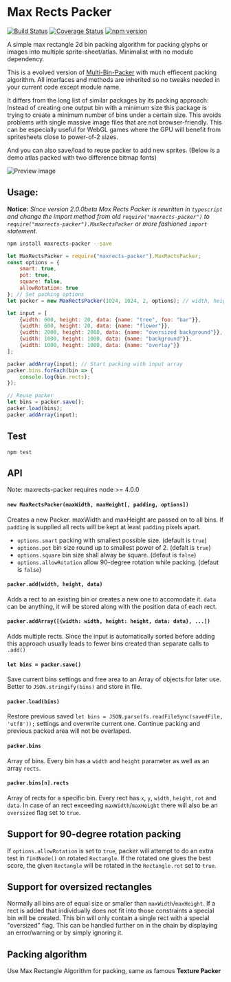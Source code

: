 # Max Rects Packer
[![Build Status](https://travis-ci.org/soimy/maxrects-packer.svg?branch=master)](https://travis-ci.org/soimy/maxrects-packer)
[![Coverage Status](https://coveralls.io/repos/github/soimy/maxrects-packer/badge.svg?branch=master)](https://coveralls.io/github/soimy/maxrects-packer?branch=master)
[![npm version](https://badge.fury.io/js/maxrects-packer.svg)](https://badge.fury.io/js/maxrects-packer)

A simple max rectangle 2d bin packing algorithm for packing glyphs or images into multiple sprite-sheet/atlas. Minimalist with no module dependency.

This is a evolved version of [Multi-Bin-Packer](https://github.com/marekventur/multi-bin-packer) with much effiecent packing algorithm. All interfaces and methods are inherited so no tweaks needed in your current code except module name.

It differs from the long list of similar packages by its packing approach: Instead of creating one output bin with a minimum size this package is trying to create a minimum number of bins under a certain size. This avoids problems with single massive image files that are not browser-friendly. This can be especially useful for WebGL games where the GPU will benefit from spritesheets close to power-of-2 sizes.

And you can also save/load to reuse packer to add new sprites. (Below is a demo atlas packed with two difference bitmap fonts)

![Preview image](https://raw.githubusercontent.com/soimy/maxrects-packer/master/preview.png)

## Usage:
**Notice:** *Since version 2.0.0beta Max Rects Packer is rewritten in `typescript` and change the import method from old `require("maxrects-packer")` to `require("maxrects-packer").MaxRectsPacker` or more fashioned `import` statement.*

```bash
npm install maxrects-packer --save
```

```javascript
let MaxRectsPacker = require("maxrects-packer").MaxRectsPacker;
const options = {
    smart: true,
    pot: true,
    square: false,
    allowRotation: true
}; // Set packing options
let packer = new MaxRectsPacker(1024, 1024, 2, options); // width, height, padding, options

let input = [
    {width: 600, height: 20, data: {name: "tree", foo: "bar"}},
    {width: 600, height: 20, data: {name: "flower"}},
    {width: 2000, height: 2000, data: {name: "oversized background"}},
    {width: 1000, height: 1000, data: {name: "background"}},
    {width: 1000, height: 1000, data: {name: "overlay"}}
];

packer.addArray(input); // Start packing with input array
packer.bins.forEach(bin => {
    console.log(bin.rects);
});

// Reuse packer 
let bins = packer.save();
packer.load(bins);
packer.addArray(input);


```

## Test
```
npm test
```

## API

Note: maxrects-packer requires node >= 4.0.0

#### ```new MaxRectsPacker(maxWidth, maxHeight[, padding, options])```
Creates a new Packer. maxWidth and maxHeight are passed on to all bins. If ```padding``` is supplied all rects will be kept at least ```padding``` pixels apart.
- `options.smart` packing with smallest possible size. (default is `true`)
- `options.pot` bin size round up to smallest power of 2. (defalt is `true`)
- `options.square` bin size shall alway be square. (defaut is `false`) 
- `options.allowRotation` allow 90-degree rotation while packing. (defaut is `false`) 

#### ```packer.add(width, height, data)```
Adds a rect to an existing bin or creates a new one to accomodate it. ```data``` can be anything, it will be stored along with the position data of each rect.

#### ```packer.addArray([{width: width, height: height, data: data}, ...])```
Adds multiple rects. Since the input is automatically sorted before adding this approach usually leads to fewer bins created than separate calls to ```.add()```

#### ```let bins = packer.save()```
Save current bins settings and free area to an Array of objects for later use. Better to `JSON.stringify(bins)` and store in file.

#### ```packer.load(bins)```
Restore previous saved `let bins = JSON.parse(fs.readFileSync(savedFile, 'utf8'));` settings and overwrite current one. Continue packing and previous packed area will not be overlaped.

#### ```packer.bins```
Array of bins. Every bin has a ```width``` and ```height``` parameter as well as an array ```rects```.

#### ```packer.bins[n].rects```
Array of rects for a specific bin. Every rect has ```x```, ```y```, ```width```, ```height```, ```rot``` and ```data```. In case of an rect exceeding ```maxWidth```/```maxHeight``` there will also be an ```oversized``` flag set to ```true```.

## Support for 90-degree rotation packing
If `options.allowRotation` is set to `true`, packer will attempt to do an extra test in `findNode()` on rotated `Rectangle`. If the rotated one gives the best score, the given `Rectangle` will be rotated in the `Rectangle.rot` set to `true`.

## Support for oversized rectangles
Normally all bins are of equal size or smaller than ```maxWidth```/```maxHeight```. If a rect is added that individually does not fit into those constraints a special bin will be created. This bin will only contain a single rect with a special "oversized" flag. This can be handled further on in the chain by displaying an error/warning or by simply ignoring it.

## Packing algorithm
Use Max Rectangle Algorithm for packing, same as famous **Texture Packer**
